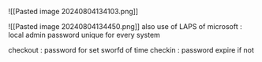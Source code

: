 ![[Pasted image 20240804134103.png]]

![[Pasted image 20240804134450.png]]
also use of LAPS of microsoft : local admin password unique for every system

checkout : password for set sworfd of time
checkin : password expire if not 
